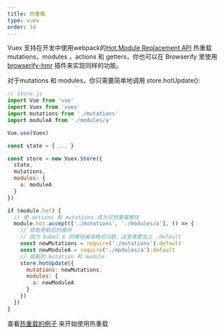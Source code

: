 ```yaml
---
title: 热重载
type: vuex
order: 14
---
```


Vuex 支持在开发中使用webpack的[Hot Module Replacement API](https://webpack.github.io/docs/hot-module-replacement.html) 热重载 mutations，modules ，actions 和 getters，你也可以在 Browserify 里使用  [browserify-hmr](https://github.com/AgentME/browserify-hmr/) 插件来实现同样的功能。

对于mutations 和 modules，你只需要简单地调用 store.hotUpdate():

``` js
// store.js
import Vue from 'vue'
import Vuex from 'vuex'
import mutations from './mutations'
import moduleA from './modules/a'

Vue.use(Vuex)

const state = { ... }

const store = new Vuex.Store({
  state,
  mutations,
  modules: {
    a: moduleA
  }
})

if (module.hot) {
  // 使 actions 和 mutations 成为可热重载模块
  module.hot.accept(['./mutations', './modules/a'], () => {
    // 获取更新后的模块
    // 因为 babel 6 的模块编译格式问题，这里需要加上 .default
    const newMutations = require('./mutations').default
    const newModuleA = require('./modules/a').default
    // 成新的 mutation 和 mudule
    store.hotUpdate({
      mutations: newMutations,
      modules: {
        a: newModuleA
      }
    })
  })
}
```

查看[热重载的例子](https://github.com/vuejs/vuex/tree/dev/examples/counter-hot) 来开始使用热重载
